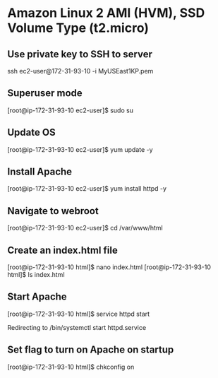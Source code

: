 # Amazon Linux 2 AMI (HVM), SSD Volume Type (t2.micro)
## Use private key to SSH to server
ssh ec2-user@172-31-93-10 -i MyUSEast1KP.pem 
## Superuser mode
[root@ip-172-31-93-10 ec2-user]$ sudo su
## Update OS
[root@ip-172-31-93-10 ec2-user]$ yum update -y  
## Install Apache                                                                                                           
[root@ip-172-31-93-10 ec2-user]$ yum install httpd -y
## Navigate to webroot
[root@ip-172-31-93-10 ec2-user]$ cd /var/www/html
## Create an index.html file
[root@ip-172-31-93-10 html]$ nano index.html
[root@ip-172-31-93-10 html]$ ls
index.html
## Start Apache
[root@ip-172-31-93-10 html]$ service httpd start

Redirecting to /bin/systemctl start httpd.service
## Set flag to turn on Apache on startup
[root@ip-172-31-93-10 html]$ chkconfig on
